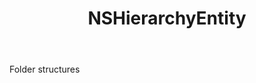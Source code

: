 ﻿---
uid: crmscript_ref_NSHierarchyEntity
title: NSHierarchyEntity
intellisense: Void.NSHierarchyEntity
keywords: NSHierarchyEntity
so.topic: reference
---

Folder structures
